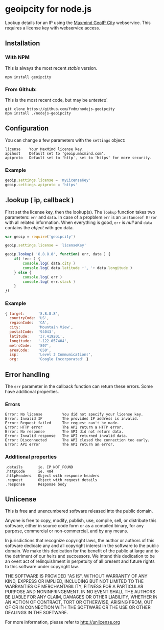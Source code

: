 geoipcity for node.js
=====================

Lookup details for an IP using the [Maxmind GeoIP City](http://www.maxmind.com/en/web_services) webservice. This requires a license key with webservice access.


Installation
------------

### With NPM

This is always the most recent *stable* version.

	npm install geoipcity


### From Github:

This is the most recent code, but may be *untested*.

	git clone https://github.com/fvdm/nodejs-geoipcity
	npm install ./nodejs-geoipcity


Configuration
-------------

You can change a few parameters with the `settings` object:

	license    Your MaxMind license key.
	apihost    Default set to 'geoip.maxmind.com'.
	apiproto   Default set to 'http', set to 'https' for more security.


### Example

```js
geoip.settings.license = 'myLicenseKey'
geoip.settings.apiproto = 'https'
```


.lookup ( ip, callback )
------------------------

First set the license key, then the lookup(s). The `lookup` function takes two parameters: `err` and `data`. In case of a propblem `err` is an `instanceof Error` with all related information. When everything is good, `err` is *null* and `data` contains the *object* with geo data.


```js
var geoip = require('geoipcity')

geoip.settings.license = 'licenseKey'

geoip.lookup( '8.8.8.8', function( err, data ) {
	if( !err ) {
		console.log( data.city )
		console.log( data.latitude +', '+ data.longitude )
	} else {
		console.log( err )
		console.log( err.stack )
	}
})
```


### Example

```js
{ target:      '8.8.8.8',
  countryCode: 'US',
  regionCode:  'CA',
  city:        'Mountain View',
  postalCode:  '94043',
  latitude:    '37.419201',
  longitude:   '-122.057404',
  metroCode:   '807',
  areaCode:    '650',
  isp:         'Level 3 Communications',
  org:         'Google Incorporated' }
```


Error handling
--------------

The `err` parameter in the callback function can return these errors. Some have additional properties.

### Errors

	Error: No license         You did not specify your license key.
	Error: Invalid IP         The provided IP address is invalid.
	Error: Request failed     The request can't be made.
	Error: HTTP error         The API return a HTTP error.
	Error: No response        The API did not return data.
	Error: Invalid response   The API returned invalid data.
	Error: Disconnected       The API closed the connection too early.
	Error: API error          The API return an error.

### Additional properties

	.details       ie. IP_NOT_FOUND
	.httpCode      ie. 404
	.httpHeaders   Object with response headers
	.request       Object with request details
	.response      Response body


## Unlicense

This is free and unencumbered software released into the public domain.

Anyone is free to copy, modify, publish, use, compile, sell, or
distribute this software, either in source code form or as a compiled
binary, for any purpose, commercial or non-commercial, and by any
means.

In jurisdictions that recognize copyright laws, the author or authors
of this software dedicate any and all copyright interest in the
software to the public domain. We make this dedication for the benefit
of the public at large and to the detriment of our heirs and
successors. We intend this dedication to be an overt act of
relinquishment in perpetuity of all present and future rights to this
software under copyright law.

THE SOFTWARE IS PROVIDED "AS IS", WITHOUT WARRANTY OF ANY KIND,
EXPRESS OR IMPLIED, INCLUDING BUT NOT LIMITED TO THE WARRANTIES OF
MERCHANTABILITY, FITNESS FOR A PARTICULAR PURPOSE AND NONINFRINGEMENT.
IN NO EVENT SHALL THE AUTHORS BE LIABLE FOR ANY CLAIM, DAMAGES OR
OTHER LIABILITY, WHETHER IN AN ACTION OF CONTRACT, TORT OR OTHERWISE,
ARISING FROM, OUT OF OR IN CONNECTION WITH THE SOFTWARE OR THE USE OR
OTHER DEALINGS IN THE SOFTWARE.

For more information, please refer to <http://unlicense.org>
